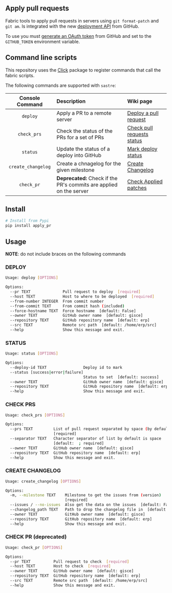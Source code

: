 ## Apply pull requests

Fabric tools to apply pull requests in servers using `git format-patch` and
`git am`.
Is integrated with the new [deployment
API](https://developer.github.com/v3/repos/deployments/) from GitHub.

To use you must [generate an OAuth token](https://github.com/settings/tokens/new)
from GitHub and set to the `GITHUB_TOKEN` environment variable.

## Command line scripts

This repository uses the [Click](http://click.pocoo.org/5/) package to
register commands that call the fabric scripts.

The following commands are supported with `sastre`:

| Console Command    | Description                                                         | Wiki page                                                                                          |
|:---------------:   |:--------------------------------------------------------------------|:---------------------------------------------------------------------------------------------------|
| `deploy`           | Apply a PR to a remote server                                       | [Deploy a pull request](https://github.com/gisce/apply_pr/wiki/Apply-a-Pull-Request)               |
| `check_prs`        | Check the status of the PRs for a set of PRs                        | [Check pull requests status](https://github.com/gisce/apply_pr/wiki/Check-pull-requests-status)    |
| `status`           | Update the status of a deploy into GitHub                           | [Mark deploy status](https://github.com/gisce/apply_pr/wiki/Mark-deploy-status)                    |
| `create_changelog` | Create a chnagelog for the given milestone                          | [Create Changelog](https://github.com/gisce/apply_pr/wiki/Create-Changelog)                        |
| `check_pr`         | **Deprecated:** Check if the PR's commits are applied on the server | [Check Applied patches](https://github.com/gisce/apply_pr/wiki/Check-applied-patches-(deprecated)) |

## Install

```bash
# Install from Pypi
pip install apply_pr
```

## Usage

**NOTE**: do not include braces on the following commands

### DEPLOY

```bash
Usage: deploy [OPTIONS]

Options:
  --pr TEXT              Pull request to deploy  [required]
  --host TEXT            Host to where to be deployed  [required]
  --from-number INTEGER  From commit number
  --from-commit TEXT     From commit hash (included)
  --force-hostname TEXT  Force hostname  [default: False]
  --owner TEXT           GitHub owner name  [default: gisce]
  --repository TEXT      GitHub repository name  [default: erp]
  --src TEXT             Remote src path  [default: /home/erp/src]
  --help                 Show this message and exit.
```

### STATUS

```bash
Usage: status [OPTIONS]

Options:
  --deploy-id TEXT                Deploy id to mark
  --status [success|error|failure]
                                  Status to set  [default: success]
  --owner TEXT                    GitHub owner name  [default: gisce]
  --repository TEXT               GitHub repository name  [default: erp]
  --help                          Show this message and exit.
```

### CHECK PRS

```bash
Usage: check_prs [OPTIONS]

Options:
  --prs TEXT         List of pull request separated by space (by default)
                     [required]
  --separator TEXT   Character separator of list by default is space
                     [default:  ; required]
  --owner TEXT       GitHub owner name  [default: gisce]
  --repository TEXT  GitHub repository name  [default: erp]
  --help             Show this message and exit.
```

### CREATE CHANGELOG

```bash
Usage: create_changelog [OPTIONS]

Options:
  -m, --milestone TEXT    Milestone to get the issues from (version)
                          [required]
  --issues / --no-issues  Also get the data on the issues  [default: False]
  --changelog_path TEXT   Path to drop the changelog file in  [default: /tmp]
  --owner TEXT            GitHub owner name  [default: gisce]
  --repository TEXT       GitHub repository name  [default: erp]
  --help                  Show this message and exit.
```

### CHECK PR (deprecated)

```bash
Usage: check_pr [OPTIONS]

Options:
  --pr TEXT          Pull request to check  [required]
  --host TEXT        Host to check  [required]
  --owner TEXT       GitHub owner name  [default: gisce]
  --repository TEXT  GitHub repository name  [default: erp]
  --src TEXT         Remote src path  [default: /home/erp/src]
  --help             Show this message and exit.
```